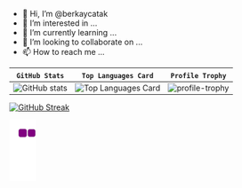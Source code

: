 - 👋 Hi, I’m @berkaycatak
- 👀 I’m interested in ...
- 🌱 I’m currently learning ...
- 💞️ I’m looking to collaborate on ...
- 📫 How to reach me ...

<!---
berkaycatak/berkaycatak is a ✨ special ✨ repository because its `README.md` (this file) appears on your GitHub profile.
You can click the Preview link to take a look at your changes.
--->

<!--![GitHub stats](https://github-readme-stats.vercel.app/api?username=ShadeOfDream&show_icons=true&theme=buefy)-->

<!--![Top Languages Card](https://github-readme-stats.vercel.app/api/top-langs/?username=ShadeOfDream&show_icons=true&theme=buefy)</br>-->

<!--![profile-trophy](https://github-profile-trophy.vercel.app/?username=ShadeOfDream&row=2&column=3&theme=flat&no-frame=true&margin-w=30") -->


| `GitHub Stats` | `Top Languages Card` | `Profile Trophy` |
| :---: | :---: | :---: |
| ![GitHub stats](https://github-readme-stats.vercel.app/api?username=ShadeOfDream&show_icons=true&theme=buefy)| ![Top Languages Card](https://github-readme-stats.vercel.app/api/top-langs/?username=ShadeOfDream&show_icons=true&theme=buefy) | ![profile-trophy](https://github-profile-trophy.vercel.app/?username=ShadeOfDream&row=2&column=2&theme=flat&no-frame=true&margin-w=30&margin-h=40&rank=SECRET,SSS,SS,S,AAA,AA,A,B,C")|


[![GitHub Streak](https://github-readme-streak-stats.herokuapp.com?user=ShadeOfDream&theme=tokyonight_duo)](https://git.io/streak-stats)

![snake gif](https://github.com/ShadeOfDream/ShadeOfDream/blob/output/github-contribution-grid-snake.gif)
